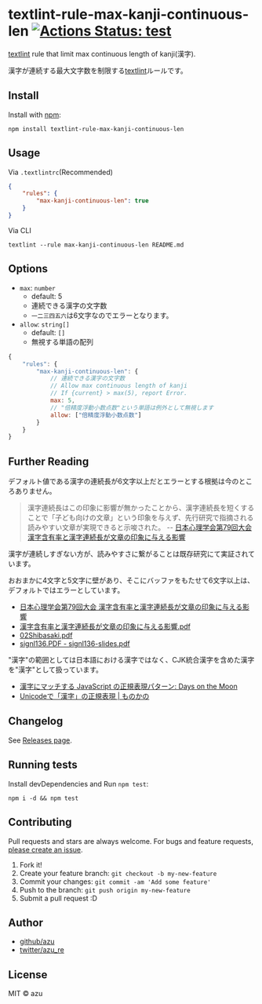 # textlint-rule-max-kanji-continuous-len [![Actions Status: test](https://github.com/textlint-ja/textlint-rule-max-kanji-continuous-len/workflows/test/badge.svg)](https://github.com/textlint-ja/textlint-rule-max-kanji-continuous-len/actions?query=workflow%3A"test")

[textlint](https://textlint.github.io/ "textlint") rule that limit max continuous length of kanji(漢字).

漢字が連続する最大文字数を制限する[textlint](https://textlint.github.io/ "textlint")ルールです。

## Install

Install with [npm](https://www.npmjs.com/):

    npm install textlint-rule-max-kanji-continuous-len

## Usage

Via `.textlintrc`(Recommended)


```json
{
    "rules": {
        "max-kanji-continuous-len": true
    }
}
```

Via CLI

```
textlint --rule max-kanji-continuous-len README.md
```

## Options

- `max`: `number`
    - default: 5
    - 連続できる漢字の文字数
    - `一二三四五六`は6文字なのでエラーとなります。
- `allow`: `string[]`
    - default: `[]`
    - 無視する単語の配列

```js
{
    "rules": {
        "max-kanji-continuous-len": {
            // 連続できる漢字の文字数
            // Allow max continuous length of kanji
            // If {current} > max(5), report Error.
            max: 5,
            // "倍精度浮動小数点数"という単語は例外として無視します
            allow: ["倍精度浮動小数点数"]
        }
    }
}
```

## Further Reading

デフォルト値である漢字の連続長が6文字以上だとエラーとする根拠は今のところありません。

> 漢字連続長はこの印象に影響が無かったことから、漢字連続長を短くすることで「子ども向けの文章」という印象を与えず、先行研究で指摘される読みやすい文章が実現できると示唆された。
> -- [日本心理学会第79回大会 漢字含有率と漢字連続長が文章の印象に与える影響](http://www.myschedule.jp/jpa2015/search/detail_program/id:602)

漢字が連続しすぎない方が、読みやすさに繋がることは既存研究にて実証されています。

おおまかに4文字と5文字に壁があり、そこにバッファをもたせて6文字以上は、デフォルトではエラーとしています。

- [日本心理学会第79回大会 漢字含有率と漢字連続長が文章の印象に与える影響](http://www.myschedule.jp/jpa2015/search/detail_program/id:602)
- [漢字含有率と漢字連続長が文章の印象に与える影響.pdf](http://www.myschedule.jp/jpa2015/img/figure/90737.pdf)
- [02Shibasaki.pdf](http://www.jels.info/REPL/02/02Shibasaki.pdf)
- [signl136.PDF - signl136-slides.pdf](http://www.nori.jp/publications/SIGNL136/signl136-slides.pdf)

"漢字"の範囲としては日本語における漢字ではなく、CJK統合漢字を含めた漢字を"漢字"として扱っています。

- [漢字にマッチする JavaScript の正規表現パターン: Days on the Moon](http://nanto.asablo.jp/blog/2015/12/31/7966713)
- [Unicodeで「漢字」の正規表現 | ものかの](http://tama-san.com/kanji-regex/)

## Changelog

See [Releases page](https://github.com/textlint-ja/textlint-rule-max-kanji-continuous-len/releases).

## Running tests

Install devDependencies and Run `npm test`:

    npm i -d && npm test

## Contributing

Pull requests and stars are always welcome.
For bugs and feature requests, [please create an issue](https://github.com/textlint-ja/textlint-rule-max-kanji-continuous-len/issues).

1. Fork it!
2. Create your feature branch: `git checkout -b my-new-feature`
3. Commit your changes: `git commit -am 'Add some feature'`
4. Push to the branch: `git push origin my-new-feature`
5. Submit a pull request :D

## Author

- [github/azu](https://github.com/azu)
- [twitter/azu_re](http://twitter.com/azu_re)

## License

MIT © azu
